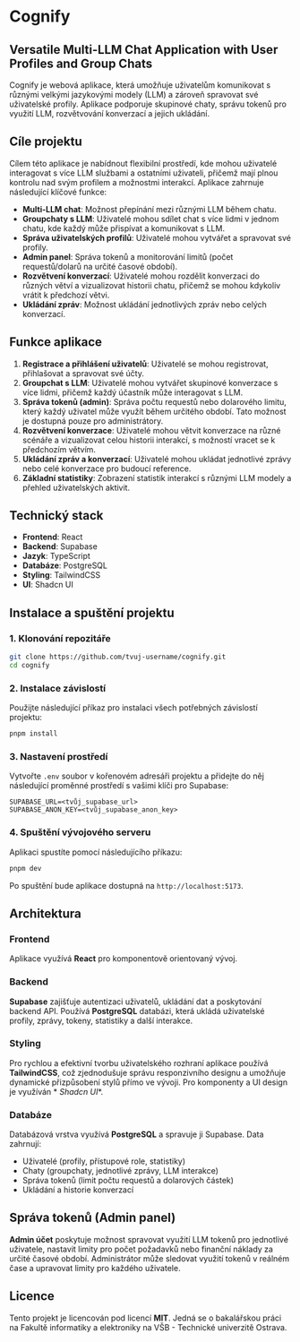 # Cognify

## Versatile Multi-LLM Chat Application with User Profiles and Group Chats

Cognify je webová aplikace, která umožňuje uživatelům komunikovat s různými velkými jazykovými modely (LLM) a zároveň
spravovat své uživatelské profily. Aplikace podporuje skupinové chaty, správu tokenů pro využití LLM, rozvětvování
konverzací a jejich ukládání.

## Cíle projektu

Cílem této aplikace je nabídnout flexibilní prostředí, kde mohou uživatelé interagovat s více LLM službami a ostatními
uživateli, přičemž mají plnou kontrolu nad svým profilem a možnostmi interakcí. Aplikace zahrnuje následující klíčové
funkce:

- **Multi-LLM chat**: Možnost přepínání mezi různými LLM během chatu.
- **Groupchaty s LLM**: Uživatelé mohou sdílet chat s více lidmi v jednom chatu, kde každý může přispívat a komunikovat
  s LLM.
- **Správa uživatelských profilů**: Uživatelé mohou vytvářet a spravovat své profily.
- **Admin panel**: Správa tokenů a monitorování limitů (počet requestů/dolarů na určité časové období).
- **Rozvětvení konverzací**: Uživatelé mohou rozdělit konverzaci do různých větví a vizualizovat historii chatu, přičemž
  se mohou kdykoliv vrátit k předchozí větvi.
- **Ukládání zpráv**: Možnost ukládání jednotlivých zpráv nebo celých konverzací.

## Funkce aplikace

1. **Registrace a přihlášení uživatelů**: Uživatelé se mohou registrovat, přihlašovat a spravovat své účty.
2. **Groupchat s LLM**: Uživatelé mohou vytvářet skupinové konverzace s více lidmi, přičemž každý účastník může
   interagovat s LLM.
3. **Správa tokenů (admin)**: Správa počtu requestů nebo dolarového limitu, který každý uživatel může využít během
   určitého období. Tato možnost je dostupná pouze pro administrátory.
4. **Rozvětvení konverzace**: Uživatelé mohou větvit konverzace na různé scénáře a vizualizovat celou historii
   interakcí, s možností vracet se k předchozím větvím.
5. **Ukládání zpráv a konverzací**: Uživatelé mohou ukládat jednotlivé zprávy nebo celé konverzace pro budoucí
   reference.
6. **Základní statistiky**: Zobrazení statistik interakcí s různými LLM modely a přehled uživatelských aktivit.

## Technický stack

- **Frontend**: React
- **Backend**: Supabase
- **Jazyk**: TypeScript
- **Databáze**: PostgreSQL
- **Styling**: TailwindCSS
- **UI**: Shadcn UI

## Instalace a spuštění projektu

### 1. Klonování repozitáře

```bash
git clone https://github.com/tvuj-username/cognify.git
cd cognify
```

### 2. Instalace závislostí

Použijte následující příkaz pro instalaci všech potřebných závislostí projektu:

```bash
pnpm install
```

### 3. Nastavení prostředí

Vytvořte `.env` soubor v kořenovém adresáři projektu a přidejte do něj následující proměnné prostředí s vašimi klíči pro
Supabase:

```env
SUPABASE_URL=<tvůj_supabase_url>
SUPABASE_ANON_KEY=<tvůj_supabase_anon_key>
```

### 4. Spuštění vývojového serveru

Aplikaci spustíte pomocí následujícího příkazu:

```bash
pnpm dev
```

Po spuštění bude aplikace dostupná na `http://localhost:5173`.

## Architektura

### Frontend

Aplikace využívá **React** pro komponentově orientovaný vývoj.

### Backend

**Supabase** zajišťuje autentizaci uživatelů, ukládání dat a poskytování backend API. Používá **PostgreSQL** databázi,
která ukládá uživatelské profily, zprávy, tokeny, statistiky a další interakce.

### Styling

Pro rychlou a efektivní tvorbu uživatelského rozhraní aplikace používá **TailwindCSS**, což zjednodušuje správu
responzivního designu a umožňuje dynamické přizpůsobení stylů přímo ve vývoji. Pro komponenty a UI design je využíván *
*Shadcn UI**.

### Databáze

Databázová vrstva využívá **PostgreSQL** a spravuje ji Supabase. Data zahrnují:

- Uživatelé (profily, přístupové role, statistiky)
- Chaty (groupchaty, jednotlivé zprávy, LLM interakce)
- Správa tokenů (limit počtu requestů a dolarových částek)
- Ukládání a historie konverzací

## Správa tokenů (Admin panel)

**Admin účet** poskytuje možnost spravovat využití LLM tokenů pro jednotlivé uživatele, nastavit limity pro počet
požadavků nebo finanční náklady za určité časové období. Administrátor může sledovat využití tokenů v reálném čase a
upravovat limity pro každého uživatele.

## Licence

Tento projekt je licencován pod licencí **MIT**. Jedná se o bakalářskou práci na Fakultě informatiky a elektroniky na
VŠB - Technické univerzitě Ostrava.

```
